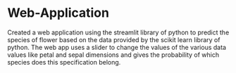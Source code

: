 # Web-Application
Created a web application using the streamlit library of python to predict  the species of flower based on the data provided by the scikit learn library of python. The web app uses a slider to change the values of the various data values like petal and sepal dimensions and gives the probability of which species does this specification belong. 
